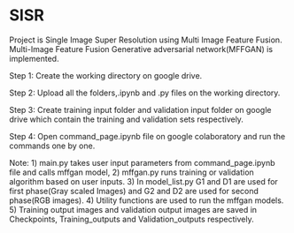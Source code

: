 # SISR
Project is Single Image Super Resolution using Multi Image Feature Fusion.
Multi-Image Feature Fusion Generative adversarial network(MFFGAN) is implemented.

Step 1: Create the working directory on google drive.

Step 2: Upload all the folders,.ipynb and .py files on the working directory.

Step 3: Create training input folder and validation input folder on google drive which contain the training and validation sets respectively.

Step 4: Open command_page.ipynb file on google colaboratory and run the commands one by one.

Note: 1) main.py takes user input parameters from  command_page.ipynb  file and calls mffgan model, 
      2) mffgan.py runs training or validation algorithm based on user inputs.
      3) In model_list.py  G1 and D1 are used for first phase(Gray scaled Images) and G2 and D2 are used for second phase(RGB images).
      4) Utility functions are used to run the mffgan models.
      5) Training output images and validation output images are saved in Checkpoints, Training_outputs and Validation_outputs respectively.
